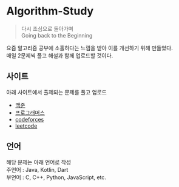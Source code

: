 # Algorithm-Study
>다시 초심으로 돌아가며  
> Going back to the Beginning

요즘 알고리즘 공부에 소홀하다는 느낌을 받아 이를 개선하기 위해 만들었다.  
매일 2문제씩 풀고 해설과 함께 업로드할 것이다.

사이트
---
아래 사이트에서 출제되는 문제를 풀고 업로드
- [백준](https://www.acmicpc.net/)
- [프로그래머스](https://programmers.co.kr/)
- [codeforces](https://codeforces.com/)
- [leetcode](https://leetcode.com/)

언어
---
해당 문제는 아래 언어로 작성  
주언어 : Java, Kotlin, Dart  
부언어 : C, C++, Python, JavaScript, etc.
